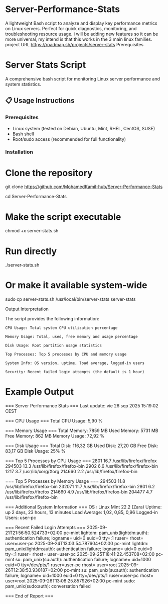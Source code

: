 # Server-Performance-Stats

A lightweight Bash script to analyze and display key performance metrics on Linux servers. Perfect for quick diagnostics, monitoring, and troubleshooting resource usage.
i will be adding new features so it can be more universal, my intend is that this works in the 3 main linux families.
project URL https://roadmap.sh/projects/server-stats
Prerequisites

# Server Stats Script

A comprehensive bash script for monitoring Linux server performance and system statistics.

## 📋 Usage Instructions

### Prerequisites
- Linux system (tested on Debian, Ubuntu, Mint, RHEL, CentOS, SUSE)
- Bash shell
- Root/sudo access (recommended for full functionality)

### Installation


# Clone the repository
git clone https://github.com/MohamedKamil-hub/Server-Performance-Stats


cd Server-Performance-Stats

# Make the script executable
chmod +x server-stats.sh
# Run directly
./server-stats.sh

# Or make it available system-wide
sudo cp server-stats.sh /usr/local/bin/server-stats
server-stats

Output Interpretation

The script provides the following information:

    CPU Usage: Total system CPU utilization percentage

    Memory Usage: Total, used, free memory and usage percentage

    Disk Usage: Root partition usage statistics

    Top Processes: Top 5 processes by CPU and memory usage

    System Info: OS version, uptime, load average, logged-in users

    Security: Recent failed login attempts (the default is 1 hour) 


# Example Output
=== Server Performance Stats ===
Last update: vie 26 sep 2025 15:19:02 CEST

=== CPU Usage ===
Total CPU Usage: 5,90 %

=== Memory Usage ===
Total Memory: 7859 MB
Used Memory: 5731 MB  
Free Memory: 862 MB
Memory Usage: 72,92 %

=== Disk Usage ===
Total Disk: 116,32 GB
Used Disk: 27,20 GB
Free Disk: 83,17 GB
Disk Usage: 25% %

=== Top 5 Processes by CPU Usage ===
2801 16.7 /usr/lib/firefox/firefox
294503 13.3 /usr/lib/firefox/firefox-bin
2902 6.6 /usr/lib/firefox/firefox-bin
1217 3.7 /usr/lib/xorg/Xorg
214660 2.2 /usr/lib/firefox/firefox-bin

=== Top 5 Processes by Memory Usage ===
294503 11.8 /usr/lib/firefox/firefox-bin
232071 11.7 /usr/lib/firefox/firefox-bin
2801 6.2 /usr/lib/firefox/firefox
214660 4.9 /usr/lib/firefox/firefox-bin
204477 4.7 /usr/lib/firefox/firefox-bin

=== Additional System Information ===
OS : Linux Mint 22.2 (Zara)
Uptime: up 2 days, 23 hours, 13 minutes
Load Average: 1,02, 0,85, 0,96
Logged-in Users: user-pc 

=== Recent Failed Login Attempts ===
2025-09-21T21:56:50.524733+02:00 pc-mint lightdm: pam_unix(lightdm:auth): authentication failure; logname= uid=0 euid=0 tty=:1 ruser= rhost=  user=user-pc
2025-09-24T13:03:54.787604+02:00 pc-mint lightdm: pam_unix(lightdm:auth): authentication failure; logname= uid=0 euid=0 tty=:1 ruser= rhost=  user=user-pc
2025-09-25T18:41:22.453708+02:00 pc-mint su: pam_unix(su:auth): authentication failure; logname= uid=1000 euid=0 tty=/dev/pts/1 ruser=user-pc rhost=  user=root
2025-09-26T12:38:53.930187+02:00 pc-mint su: pam_unix(su:auth): authentication failure; logname= uid=1000 euid=0 tty=/dev/pts/1 ruser=user-pc rhost=  user=root
2025-09-26T13:08:25.857926+02:00 pc-mint sudo: pam_unix(sudo:auth): conversation failed

=== End of Report ===

